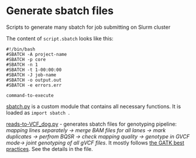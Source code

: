 #  Generate sbatch files

Scripts to generate many sbatch for job submitting on Slurm cluster

The content of `script.sbatch` looks like this:
```
#!/bin/bash
#SBATCH -A project-name
#SBATCH -p core
#SBATCH -n 1
#SBATCH -t 1-00:00:00
#SBATCH -J job-name
#SBATCH -o output.out
#SBATCH -e errors.err

command-to-execute
```

[sbatch.py](sbatch.py) is a custom module that contains all necessary functions. It is loaded as `import sbatch `.

[reads-to-VCF_dog.py](reads-to-VCF_dog.py) - generates sbatch files for genotyping pipeline:
*mapping lines separately -> merge BAM files for all lanes -> mark duplicates -> perfrom BQSR -> check mapping quality -> genotype in GVCF mode-> joint genotyping of all gVCF files*.
It mostly follows [the GATK best practices](https://software.broadinstitute.org/gatk/best-practices/workflow?id=11145). See the details in the file.
